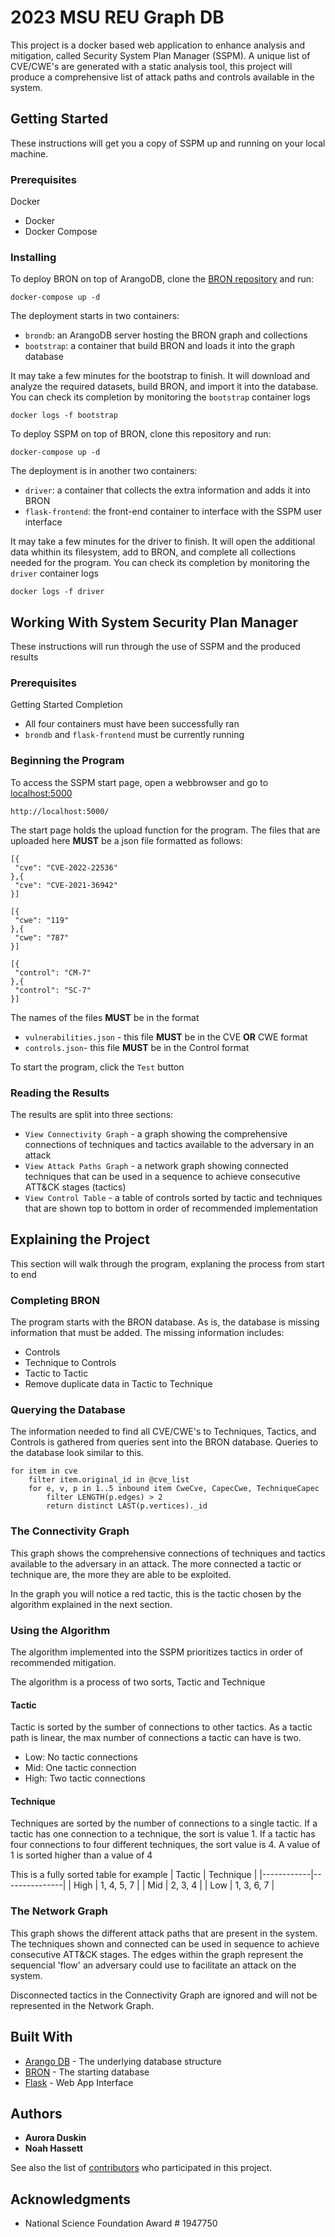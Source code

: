 # 2023 MSU REU Graph DB

This project is a docker based web application to enhance analysis and mitigation, called Security System Plan Manager (SSPM).
A unique list of CVE/CWE's are generated with a static analysis tool, this project will produce a comprehensive list of attack paths and controls available in the system.

## Getting Started

These instructions will get you a copy of SSPM up and running on your local machine. 

### Prerequisites

Docker
- Docker
- Docker Compose

### Installing

To deploy BRON on top of ArangoDB, clone the [BRON repository](https://github.com/ALFA-group/BRON) and run:
```
docker-compose up -d
```
The deployment starts in two containers:
- `brondb`: an ArangoDB server hosting the BRON graph and collections
- `bootstrap`: a container that build BRON and loads it into the graph database

It may take a few minutes for the bootstrap to finish. It will download and analyze the required datasets,
build BRON, and import it into the database. You can check its completion by monitoring the `bootstrap` container logs
```
docker logs -f bootstrap
```

To deploy SSPM on top of BRON, clone this repository and run:
```
docker-compose up -d
```
The deployment is in another two containers:
- `driver`: a container that collects the extra information and adds it into BRON
- `flask-frontend`: the front-end container to interface with the SSPM user interface

It may take a few minutes for the driver to finish. It will open the additional data whithin its filesystem,
add to BRON, and complete all collections needed for the program. You can check its completion by monitoring
the `driver` container logs
```
docker logs -f driver
```
## Working With System Security Plan Manager

These instructions will run through the use of SSPM and the produced results

### Prerequisites

Getting Started Completion
- All four containers must have been successfully ran
- `brondb` and `flask-frontend` must be currently running

### Beginning the Program

To access the SSPM start page, open a webbrowser and go to [localhost:5000](http://localhost:5000/)
```
http://localhost:5000/
```

The start page holds the upload function for the program.
The files that are uploaded here **MUST** be a json file formatted as follows:
 ```
[{
  "cve": "CVE-2022-22536"
},{
  "cve": "CVE-2021-36942"
}]
 ```
 ```
[{
  "cwe": "119"
},{
  "cwe": "787"
}]
 ```
 ```
[{
  "control": "CM-7"
},{
  "control": "SC-7"
}]
 ```

 The names of the files **MUST** be in the format
 - `vulnerabilities.json` - this file **MUST** be in the CVE **OR** CWE format
 - `controls.json`- this file **MUST** be in the Control format

 To start the program, click the `Test` button

 ### Reading the Results

The results are split into three sections:
- `View Connectivity Graph` - a graph showing the comprehensive connections of techniques and tactics available to the adversary in an attack
- `View Attack Paths Graph` - a network graph showing connected techniques that can be used in a sequence to achieve consecutive ATT&CK stages (tactics)
- `View Control Table` - a table of controls sorted by tactic and techniques that are shown top to bottom in order of recommended implementation

## Explaining the Project

This section will walk through the program, explaning the process from start to end

### Completing BRON

The program starts with the BRON database. As is, the database is missing information that must be added. The missing information includes:
- Controls
- Technique to Controls
- Tactic to Tactic
- Remove duplicate data in Tactic to Technique

### Querying the Database

The information needed to find all CVE/CWE's to Techniques, Tactics, and Controls is gathered from queries sent into the BRON database. Queries 
to the database look similar to this.

```
for item in cve
    filter item.original_id in @cve_list
    for e, v, p in 1..5 inbound item CweCve, CapecCwe, TechniqueCapec
        filter LENGTH(p.edges) > 2
        return distinct LAST(p.vertices)._id
```
### The Connectivity Graph

This graph shows the comprehensive connections of techniques and tactics available to the adversary in an attack.
The more connected a tactic or technique are, the more they are able to be exploited.

In the graph you will notice a red tactic, this is the tactic chosen by the algorithm explained in the next section.

### Using the Algorithm 

The algorithm implemented into the SSPM prioritizes tactics in order of recommended mitigation.

The algorithm is a process of two sorts, Tactic and Technique
#### Tactic 
Tactic is sorted by the sumber of connections to other tactics.
As a tactic path is linear, the max number of connections a tactic can have is two.
- Low: No tactic connections
- Mid: One tactic connection
- High: Two tactic connections
#### Technique
Techniques are sorted by the number of connections to a single tactic.
If a tactic has one connection to a technique, the sort is value 1.
If a tactic has four connections to four different techniques, the sort value is 4.
A value of 1 is sorted higher than a value of 4

This is a fully sorted table for example
| Tactic     |  Technique    |
|------------|---------------|
| High       |  1, 4, 5, 7   |
| Mid        |    2, 3, 4    |
| Low        |  1, 3, 6, 7   |

### The Network Graph

This graph shows the different attack paths that are present in the system.
The techniques shown and connected can be used in sequence to achieve consecutive ATT&CK stages.
The edges within the graph represent the sequencial 'flow' an adversary could use to facilitate an attack on the system.

Disconnected tactics in the Connectivity Graph are ignored and will not be represented in the Network Graph.

## Built With

* [Arango DB](https://www.arangodb.com/) - The underlying database structure
* [BRON](https://github.com/ALFA-group/BRON) - The starting database
* [Flask](https://flask.palletsprojects.com/en/2.3.x/) - Web App Interface

## Authors

* **Aurora Duskin**
* **Noah Hassett**

See also the list of [contributors](https://github.com/na245/reu-2023-flask/contributors) who participated in this project.

## Acknowledgments

* National Science Foundation Award # 1947750

